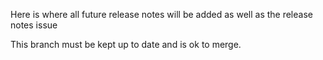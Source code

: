 Here is where all future release notes will be added as well as the release notes issue

This branch must be kept up to date and is ok to merge.
